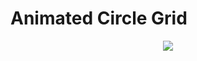 Animated Circle Grid
====================

<p align="center">
  <img src="gif/animated circle grid.gif"/>
</p>
